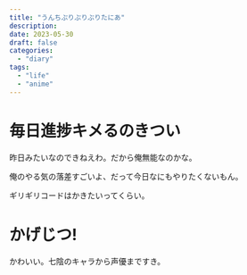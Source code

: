 ```yaml
---
title: "うんちぶりぶりぶりたにあ"
description:
date: 2023-05-30
draft: false
categories:
  - "diary"
tags:
  - "life"
  - "anime"
---
```


# 毎日進捗キメるのきつい

昨日みたいなのできねえわ。だから俺無能なのかな。

俺のやる気の落差すごいよ、だって今日なにもやりたくないもん。

ギリギリコードはかきたいってくらい。

# かげじつ!

かわいい。七陰のキャラから声優まですき。
